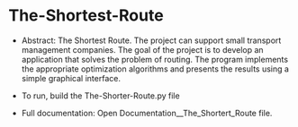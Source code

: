 # The-Shortest-Route
- Abstract:
The Shortest Route. The project can support small transport management companies. The goal of the project is to develop an application that solves the problem of routing. The program implements the appropriate optimization algorithms and presents the results using a simple graphical interface.

- To run, build the The-Shorter-Route.py file

- Full documentation:
Open Documentation__The_Shortert_Route file.
